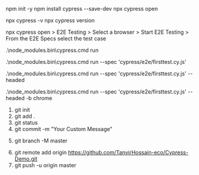 <!-- Command Execution from the start with explanations -->
npm init -y
npm install cypress --save-dev
npx cypress open

<!-- Command Prompts for checking the version of Cypress -->
npx cypress -v
npx cypress version

<!-- Command Execution from the start without explanations -->
npx cypress open > E2E Testing > Select a browser > Start E2E Testing > From the E2E Specs select the test case

<!-- Run the test cases with headless mode and view the spec results -->
.\node_modules\.bin\cypress.cmd run

<!-- Run the specific test cases with headless mode and view the spec results -->
.\node_modules\.bin\cypress.cmd run --spec 'cypress/e2e/firsttest.cy.js'

<!-- Run the specific test cases with headed mode -->
.\node_modules\.bin\cypress.cmd run --spec 'cypress/e2e/firsttest.cy.js' --headed

<!-- Run the specific test cases with headed mode and specific browser -->
.\node_modules\.bin\cypress.cmd run --spec 'cypress/e2e/firsttest.cy.js' --headed -b chrome


<!-- Git Repository -->
1. git init
2. git add .
3. git status
4. git commit -m "Your Custom Message"
<!-- Execute the number 3 for the first time only -->
5. git branch -M master
<!-- Execute the number 4 for the first time only -->
6. git remote add origin https://github.com/TanvirHossain-eco/Cypress-Demo.git
7. git push -u origin master
